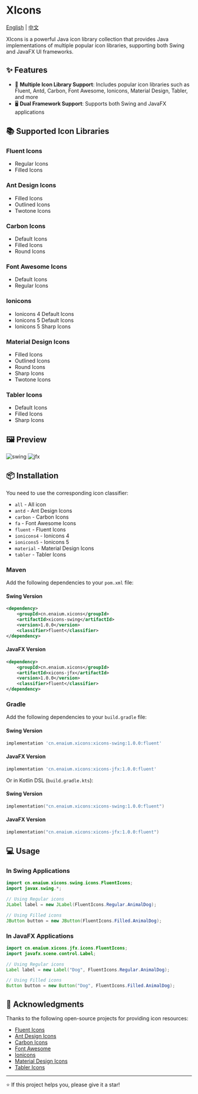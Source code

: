 # XIcons

[English](README.md) | [中文](README_zh.md)

XIcons is a powerful Java icon library collection that provides Java implementations of multiple popular icon libraries, supporting both Swing and JavaFX UI frameworks.

## ✨ Features

- 🎨 **Multiple Icon Library Support**: Includes popular icon libraries such as Fluent, Antd, Carbon, Font Awesome, Ionicons, Material Design, Tabler, and more
- 🖥️ **Dual Framework Support**: Supports both Swing and JavaFX applications

## 📚 Supported Icon Libraries

### Fluent Icons
- Regular Icons
- Filled Icons

### Ant Design Icons
- Filled Icons
- Outlined Icons
- Twotone Icons

### Carbon Icons
- Default Icons
- Filled Icons
- Round Icons

### Font Awesome Icons
- Default Icons
- Regular Icons

### Ionicons
- Ionicons 4 Default Icons
- Ionicons 5 Default Icons
- Ionicons 5 Sharp Icons

### Material Design Icons
- Filled Icons
- Outlined Icons
- Round Icons
- Sharp Icons
- Twotone Icons

### Tabler Icons
- Default Icons
- Filled Icons
- Sharp Icons

## 🖼️ Preview

![swing](https://s2.loli.net/2025/08/14/9RU1BfotKdzZbNS.png)
![jfx](https://s2.loli.net/2025/08/14/NCuav8jVyzsGoLl.png)

## 📦 Installation

You need to use the corresponding icon classifier:

- `all` - All icon
- `antd` - Ant Design Icons
- `carbon` - Carbon Icons
- `fa` - Font Awesome Icons
- `fluent` - Fluent Icons
- `ionicons4` - Ionicons 4
- `ionicons5` - Ionicons 5
- `material` - Material Design Icons
- `tabler` - Tabler Icons

### Maven

Add the following dependencies to your `pom.xml` file:

#### Swing Version
```xml
<dependency>
    <groupId>cn.enaium.xicons</groupId>
    <artifactId>xicons-swing</artifactId>
    <version>1.0.0</version>
    <classifier>fluent</classifier>
</dependency>
```

#### JavaFX Version
```xml
<dependency>
    <groupId>cn.enaium.xicons</groupId>
    <artifactId>xicons-jfx</artifactId>
    <version>1.0.0</version>
    <classifier>fluent</classifier>
</dependency>
```

### Gradle

Add the following dependencies to your `build.gradle` file:

#### Swing Version
```gradle
implementation 'cn.enaium.xicons:xicons-swing:1.0.0:fluent'
```

#### JavaFX Version
```gradle
implementation 'cn.enaium.xicons:xicons-jfx:1.0.0:fluent'
```

Or in Kotlin DSL (`build.gradle.kts`):

#### Swing Version
```kotlin
implementation("cn.enaium.xicons:xicons-swing:1.0.0:fluent")
```

#### JavaFX Version
```kotlin
implementation("cn.enaium.xicons:xicons-jfx:1.0.0:fluent")
```

## 💻 Usage

### In Swing Applications

```java
import cn.enaium.xicons.swing.icons.FluentIcons;
import javax.swing.*;

// Using Regular icons
JLabel label = new JLabel(FluentIcons.Regular.AnimalDog);

// Using Filled icons
JButton button = new JButton(FluentIcons.Filled.AnimalDog);
```

### In JavaFX Applications

```java
import cn.enaium.xicons.jfx.icons.FluentIcons;
import javafx.scene.control.Label;

// Using Regular icons
Label label = new Label("Dog", FluentIcons.Regular.AnimalDog);

// Using Filled icons
Button button = new Button("Dog", FluentIcons.Filled.AnimalDog);
```

## 🙏 Acknowledgments

Thanks to the following open-source projects for providing icon resources:

- [Fluent Icons](https://github.com/microsoft/fluentui-system-icons)
- [Ant Design Icons](https://github.com/ant-design/ant-design-icons)
- [Carbon Icons](https://github.com/carbon-design-system/carbon-icons)
- [Font Awesome](https://fontawesome.com/)
- [Ionicons](https://ionic.io/ionicons)
- [Material Design Icons](https://material.io/icons)
- [Tabler Icons](https://tabler-icons.io/)

---

⭐ If this project helps you, please give it a star!
